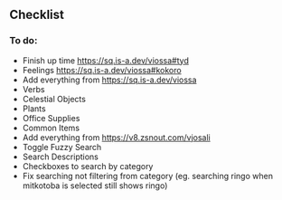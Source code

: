 ## Checklist

### To do:

- Finish up time https://sq.is-a.dev/viossa#tyd
- Feelings https://sq.is-a.dev/viossa#kokoro
- Add everything from https://sq.is-a.dev/viossa
- Verbs
- Celestial Objects
- Plants
- Office Supplies
- Common Items
- Add everything from https://v8.zsnout.com/vjosali
- Toggle Fuzzy Search
- Search Descriptions
- Checkboxes to search by category
- Fix searching not filtering from category (eg. searching ringo when mitkotoba is selected still shows ringo)
